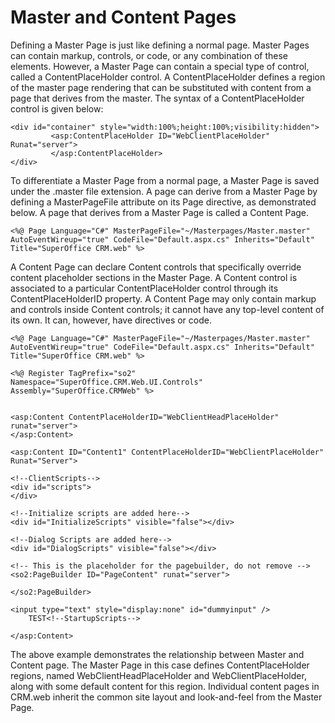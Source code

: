 <properties date="2016-06-24"
SortOrder="13"
/>

Master and Content Pages
========================

Defining a Master Page is just like defining a normal page. Master Pages can contain markup, controls, or code, or any combination of these elements. However, a Master Page can contain a special type of control, called a ContentPlaceHolder control. A ContentPlaceHolder defines a region of the master page rendering that can be substituted with content from a page that derives from the master. The syntax of a ContentPlaceHolder control is given below:

```
<div id="container" style="width:100%;height:100%;visibility:hidden">
         <asp:ContentPlaceHolder ID="WebClientPlaceHolder" Runat="server">
         </asp:ContentPlaceHolder>
</div>
```

 

To differentiate a Master Page from a normal page, a Master Page is saved under the .master file extension. A page can derive from a Master Page by defining a MasterPageFile attribute on its Page directive, as demonstrated below. A page that derives from a Master Page is called a Content Page.

```
<%@ Page Language="C#" MasterPageFile="~/Masterpages/Master.master" AutoEventWireup="true" CodeFile="Default.aspx.cs" Inherits="Default" Title="SuperOffice CRM.web" %>
```

 

A Content Page can declare Content controls that specifically override content placeholder sections in the Master Page. A Content control is associated to a particular ContentPlaceHolder control through its ContentPlaceHolderID property. A Content Page may only contain markup and controls inside Content controls; it cannot have any top-level content of its own. It can, however, have directives or code.

```
<%@ Page Language="C#" MasterPageFile="~/Masterpages/Master.master" AutoEventWireup="true" CodeFile="Default.aspx.cs" Inherits="Default" Title="SuperOffice CRM.web" %>
 
<%@ Register TagPrefix="so2" Namespace="SuperOffice.CRM.Web.UI.Controls"  Assembly="SuperOffice.CRMWeb" %>
 
 
<asp:Content ContentPlaceHolderID="WebClientHeadPlaceHolder" runat="server">
</asp:Content>
 
<asp:Content ID="Content1" ContentPlaceHolderID="WebClientPlaceHolder" Runat="Server">
     
<!--ClientScripts-->
<div id="scripts">
</div>
 
<!--Initialize scripts are added here-->
<div id="InitializeScripts" visible="false"></div>
 
<!--Dialog Scripts are added here-->
<div id="DialogScripts" visible="false"></div>
 
<!-- This is the placeholder for the pagebuilder, do not remove -->
<so2:PageBuilder ID="PageContent" runat="server">
 
</so2:PageBuilder>
 
<input type="text" style="display:none" id="dummyinput" />
    TEST<!--StartupScripts-->
 
</asp:Content>
```

 

The above example demonstrates the relationship between Master and Content page. The Master Page in this case defines ContentPlaceHolder regions, named WebClientHeadPlaceHolder and WebClientPlaceHolder, along with some default content for this region. Individual content pages in CRM.web inherit the common site layout and look-and-feel from the Master Page.
